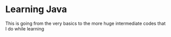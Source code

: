 # Learning Java
This is going from the very basics to the more huge intermediate codes that I do while learning
